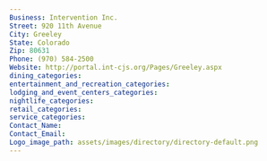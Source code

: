 ```yaml
---
Business: Intervention Inc.
Street: 920 11th Avenue
City: Greeley
State: Colorado
Zip: 80631
Phone: (970) 584-2500
Website: http://portal.int-cjs.org/Pages/Greeley.aspx
dining_categories: 
entertainment_and_recreation_categories: 
lodging_and_event_centers_categories: 
nightlife_categories: 
retail_categories: 
service_categories: 
Contact_Name: 
Contact_Email: 
Logo_image_path: assets/images/directory/directory-default.png
---
```

